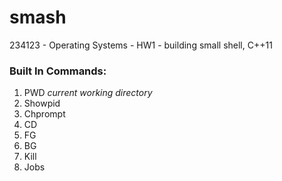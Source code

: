 # smash
234123 - Operating Systems - HW1 - building small shell, C++11

<h3> Built In Commands: </h3>

<ol>
  <li>PWD <em>current working directory</em></li>
  <li>Showpid</li>
  <li>Chprompt</li>
  <li>CD</li>
  <li>FG</li>
  <li>BG</li>
  <li>Kill</li>
  <li>Jobs</li>
  </ol>
